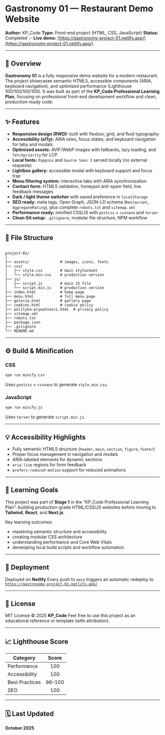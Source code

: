 # Gastronomy 01 — Restaurant Demo Website

**Author:** KP_Code
**Type:** Front-end project (HTML, CSS, JavaScript)
**Status:** Completed ✅
**Live demo:** [https://gastronomy-project-01.netlify.app/](https://gastronomy-project-01.netlify.app/)

---

## 📖 Overview

**Gastronomy 01** is a fully responsive demo website for a modern restaurant.
The project showcases semantic HTML5, accessible components (ARIA, keyboard navigation), and optimized performance (Lighthouse 100/100/100/100).
It was built as part of the **KP_Code Professional Learning Plan**, focusing on professional front-end development workflow and clean, production-ready code.

---

## ✨ Features

- **Responsive design (RWD):** built with flexbox, grid, and fluid typography
- **Accessibility (a11y):** ARIA roles, focus states, and keyboard navigation for tabs and modals
- **Optimized assets:** AVIF/WebP images with fallbacks, lazy loading, and `fetchpriority` for LCP
- **Local fonts:** `Poppins` and `Source Sans 3` served locally (no external requests)
- **Lightbox gallery:** accessible modal with keyboard support and focus trap
- **Menu filtering system:** interactive tabs with ARIA synchronization
- **Contact form:** HTML5 validation, honeypot anti-spam field, live feedback messages
- **Dark / light theme switcher** with saved preference in `localStorage`
- **SEO ready:** meta tags, Open Graph, JSON-LD schema (`Restaurant`, `AggregateRating`),
  plus complete `robots.txt` and `sitemap.xml`
- **Performance ready:** minified CSS/JS with `postcss` + `cssnano` and `terser`
- **Clean Git setup:** `.gitignore`, modular file structure, NPM workflow

---

## 🧩 File Structure

```

project-01/
│
├── assets/              # images, icons, fonts
├── css/
│   ├── style.css        # main stylesheet
│   └── style.min.css    # production version
├── js/
│   ├── script.js        # main JS file
│   └── script.min.js    # production version
├── index.html           # home page
├── menu.html            # full menu page
├── galeria.html         # gallery page
├── cookies.html         # cookie policy
├── polityka-prywatnosci.html  # privacy policy
├── sitemap.xml
├── robots.txt
├── package.json
├── .gitignore
└── README.md

```

---

## ⚙️ Build & Minification

### CSS

```bash
npm run minify:css
```

Uses `postcss` + `cssnano` to generate `style.min.css`.

### JavaScript

```bash
npm run minify:js
```

Uses `terser` to generate `script.min.js`.

---

## 💡 Accessibility Highlights

- Fully semantic HTML5 structure (`header`, `main`, `section`, `figure`, `footer`)
- Proper focus management in navigation and modals
- ARIA-labeled elements for dynamic sections
- `aria-live` regions for form feedback
- `prefers-reduced-motion` support for reduced animations

---

## 🧠 Learning Goals

This project was part of **Stage 1** in the “KP_Code Professional Learning Plan”:
building production-grade HTML/CSS/JS websites before moving to **Tailwind**, **React**, and **Next.js**.

Key learning outcomes:

- mastering semantic structure and accessibility
- creating modular CSS architecture
- understanding performance and Core Web Vitals
- developing local build scripts and workflow automation

---

## 🚀 Deployment

Deployed on **Netlify**
Every push to `main` triggers an automatic redeploy to
[`https://gastronomy-project-01.netlify.app/`](https://gastronomy-project-01.netlify.app/)

---

## 🧾 License

MIT License © 2025 **KP_Code**
Feel free to use this project as an educational reference or template (with attribution).

---

## 📈 Lighthouse Score

| Category       | Score  |
| -------------- | :----: |
| Performance    |  100   |
| Accessibility  |  100   |
| Best Practices | 96–100 |
| SEO            |  100   |

---

## 🗓️ Last Updated

**October 2025**

